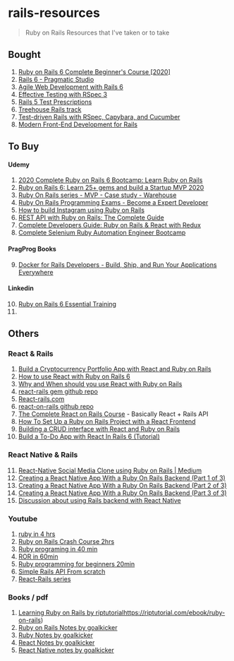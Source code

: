 # rails-resources
> Ruby on Rails Resources that I've taken or to take

## Bought
1. [Ruby on Rails 6 Complete Beginner's Course [2020]](https://www.udemy.com/course/complete-beginners-course-for-ruby-on-rails-6/)
2. [Rails 6 - Pragmatic Studio](https://pragmaticstudio.com/courses/rails)
3. [Agile Web Development with Rails 6](https://pragprog.com/titles/rails6/agile-web-development-with-rails-6/)
4. [Effective Testing with RSpec 3](https://pragprog.com/titles/rspec3/effective-testing-with-rspec-3/)
5. [Rails 5 Test Prescriptions](https://pragprog.com/titles/nrtest3/rails-5-test-prescriptions/)
6. [Treehouse Rails track](https://teamtreehouse.com/tracks/rails-development)
7. [Test-driven Rails with RSpec, Capybara, and Cucumber](https://www.pluralsight.com/courses/test-driven-rails-rspec-capybara-cucumber)
8. [Modern Front-End Development for Rails](https://pragprog.com/titles/nrclient/modern-front-end-development-for-rails/)


## To Buy
#### Udemy
1. [2020 Complete Ruby on Rails 6 Bootcamp: Learn Ruby on Rails](https://www.udemy.com/course/2020-complete-ruby-on-rails-6-bootcamp-learn-ruby-on-rails/)
2. [Ruby on Rails 6: Learn 25+ gems and build a Startup MVP 2020](https://www.udemy.com/course/ruby-on-rails-6-learn-20-gems-build-an-e-learning-platform/)
3. [Ruby On Rails series - MVP - Case study - Warehouse](https://www.udemy.com/course/ruby-on-rails-series-mvp-case-study-warehouse/)
4. [Ruby On Rails Programming Exams - Become a Expert Developer](https://www.udemy.com/course/ruby-on-rails-programming-exams-become-a-expert-developer/)
5. [How to build Instagram using Ruby on Rails](https://www.udemy.com/course/how-to-build-instagram-using-ruby-on-rails/)
6. [REST API with Ruby on Rails: The Complete Guide](https://www.udemy.com/course/ruby-on-rails-api-the-complete-guide/)
7. [Complete Developers Guide: Ruby on Rails & React with Redux](https://www.udemy.com/course/rubyrailsreactredux/)
8. [Complete Selenium Ruby Automation Engineer Bootcamp](https://www.udemy.com/course/complete-automation-engineer-bootcamp/)
#### PragProg Books
9. [Docker for Rails Developers - Build, Ship, and Run Your Applications Everywhere](https://pragprog.com/titles/ridocker/docker-for-rails-developers/)

#### Linkedin
10. [Ruby on Rails 6 Essential Training](https://www.linkedin.com/learning/ruby-on-rails-6-essential-training)
11. []()

## Others
### React & Rails
1. [Build a Cryptocurrency Portfolio App with React and Ruby on Rails](https://www.youtube.com/watch?v=dpYPLUO3QcI&ab_channel=zayne)
2. [How to use React with Ruby on Rails 6](https://learnetto.com/blog/react-rails)
3. [Why and When should you use React with Ruby on Rails](https://dev.to/solutelabs/why-and-when-should-you-use-react-with-ruby-on-rails-2cfc)
4. [react-rails gem github repo](https://github.com/reactjs/react-rails)
5. [React-rails.com](https://www.react-rails.com/)
6. [react-on-rails github repo](https://github.com/shakacode/react_on_rails)
7. [The Complete React on Rails Course](https://learnetto.com/users/hrishio/courses/react-rails-course) - Basically React + Rails API
8. [How To Set Up a Ruby on Rails Project with a React Frontend](https://www.digitalocean.com/community/tutorials/how-to-set-up-a-ruby-on-rails-project-with-a-react-frontend)
9. [Building a CRUD interface with React and Ruby on Rails](https://www.pluralsight.com/guides/building-a-crud-interface-with-react-and-ruby-on-rails)
10. [Build a To-Do App with React In Rails 6 (Tutorial)](https://hackernoon.com/build-a-to-do-app-with-react-in-rails-6-tutorial-pu2d3uta)

### React Native & Rails
11. [React-Native Social Media Clone using Ruby on Rails | Medium](https://medium.com/swlh/building-an-instagram-clone-in-react-native-and-tailwind-css-with-a-ruby-on-rails-api-only-backend-8be79d6b987d)
12. [Creating a React Native App With a Ruby On Rails Backend (Part 1 of 3)](https://www.fullstacklabs.co/blog/creating-a-react-native-app-with-ruby-on-rails-backend-part-one)
13. [Creating a React Native App With a Ruby On Rails Backend (Part 2 of 3)](https://www.fullstacklabs.co/blog/creating-a-react-native-app-with-ruby-on-rails-backend-part-two)
14. [Creating a React Native App With a Ruby On Rails Backend (Part 3 of 3)](https://www.fullstacklabs.co/blog/creating-a-react-native-app-with-ruby-on-rails-backend-part-three)
15. [Discussion about using Rails backend with React Native](https://www.reddit.com/r/rails/comments/ca8v9y/rails_backend_for_react_native/)

### Youtube
1. [ruby in 4 hrs](https://www.youtube.com/watch?v=t_ispmWmdjY)
2. [Ruby on Rails Crash Course 2hrs](https://www.youtube.com/watch?v=B3Fbujmgo60&t=167s)
3. [Ruby programing in 40 min](https://www.youtube.com/watch?v=8wZ2ZD--VTk)
4. [ROR in 60min](https://www.youtube.com/watch?v=pPy0GQJLZUM)
5. [Ruby programming for beginners 20min](https://www.youtube.com/watch?v=lkkYoRXd6Dw)
6. [Simple Rails API From scratch](https://www.youtube.com/watch?v=QojnRc7SS9o&t=26s)
7. [React-Rails series](https://www.react-rails.com/)

### Books / pdf
1. [Learning Ruby on Rails by riptutorial](https://riptutorial.com/ebook/ruby-on-rails)https://riptutorial.com/ebook/ruby-on-rails)
2. [Ruby on Rails Notes by goalkicker](https://goalkicker.com/RubyOnRailsBook/)
3. [Ruby Notes by goalkicker](https://goalkicker.com/RubyBook/)
4. [React Notes by goalkicker](https://goalkicker.com/ReactNativeBook/)
5. [React Native notes by goalkicker](https://goalkicker.com/ReactNativeBook/)
